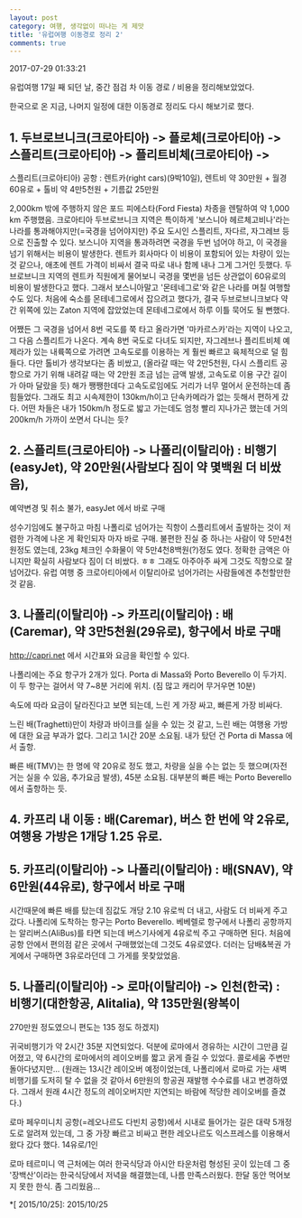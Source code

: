```yaml
---
layout: post
category: 여행, 생각없이 떠나는 게 제맛
title: '유럽여행 이동경로 정리 2'
comments: true
---
```

2017-07-29 01:33:21

유럽여행 17일 째 되던 날, 중간 점검 차 이동 경로 / 비용을 정리해보았었다.

한국으로 온 지금, 나머지 일정에 대한 이동경로 정리도 다시 해보기로 했다.

## 1\. 두브로브니크(크로아티아) -> 플로체(크로아티아) -> 스플리트(크로아티아) -> 플리트비체(크로아티아) ->
스플리트(크로아티아) 공항 : 렌트카(right cars)(9박10일), 렌트비 약 30만원 + 월경 60유로 + 톨비 약 4만5천원 +
기름값 25만원

2,000km 밖에 주행하지 않은 포드 피에스타(Ford Fiesta) 차종을 렌탈하여 약 1,000 km 주행했음. 크로아티아 두브로브니크
지역은 특이하게 '보스니아 헤르체고비나'라는 나라를 통과해야지만(=국경을 넘어야지만) 주요 도시인 스플리트, 자다르, 자그레브 등으로 진출할
수 있다. 보스니아 지역을 통과하려면 국경을 두번 넘어야 하고, 이 국경을 넘기 위해서는 비용이 발생한다. 렌트카 회사마다 이 비용이
포함되어 있는 차량이 있는 것 같으나, 애초에 렌트 가격이 비싸서 결국 따로 내나 함께 내나 그게 그거인 듯했다. 두브로브니크 지역의 렌트카
직원에게 물어보니 국경을 몇번을 넘든 상관없이 60유로의 비용이 발생한다고 했다. 그래서 보스니아말고 '몬테네그로'와 같은 나라를 며칠
여행할 수도 있다. 처음에 숙소를 몬테네그로에서 잡으려고 했다가, 결국 두브로브니크보다 약간 위쪽에 있는 Zaton 지역에 잡았었는데
몬테네그로에서 하루 이틀 묵어도 될 뻔했다.

어쨌든 그 국경을 넘어서 8번 국도를 쭉 타고 올라가면 '마카르스카'라는 지역이 나오고, 그 다음 스플리트가 나온다. 계속 8번 국도로
다녀도 되지만, 자그레브나 플리트비체 예제라가 있는 내륙쪽으로 가려면 고속도로를 이용하는 게 훨씬 빠르고 육체적으로 덜 힘들다. 다만 톨비가
생각보다는 좀 비쌌고, (올라갈 때는 약 2만5천원, 다시 스플리트 공항으로 가기 위해 내려갈 때는 약 2만원 조금 넘는 금액 발생,
고속도로 이용 구간 길이가 아마 달랐을 듯) 해가 쨍쨍한데다 고속도로임에도 거리가 너무 멀어서 운전하는데 좀 힘들었다. 그래도 최고
시속제한이 130km/h이고 단속카메라가 없는 듯해서 편하게 갔다. 어떤 차들은 내가 150km/h 정도로 밟고 가는데도 엄청 빨리 지나가곤
했는데 거의 200km/h 가까이 쏘면서 다니는 듯?

  

## 2\. 스플리트(크로아티아) -> 나폴리(이탈리아) : 비행기(easyJet), 약 20만원(사람보다 짐이 약 몇백원 더 비쌌음),
예약변경 및 취소 불가, easyJet 에서 바로 구매

성수기임에도 불구하고 마침 나폴리로 넘어가는 직항이 스플리트에서 출발하는 것이 저렴한 가격에 나온 게 확인되자 마자 바로 구매. 불편한 진실
중 하나는 사람이 약 5만4천원정도 였는데, 23kg 체크인 수화물이 약 5만4천8백원(?)정도 였다. 정확한 금액은 아니지만 확실히
사람보다 짐이 더 비쌌다. ㅎㅎ 그래도 아주아주 싸게 그것도 직항으로 잘 넘어갔다. 유럽 여행 중 크로아티아에서 이탈리아로 넘어가려는
사람들에겐 추천할만한 것 같음.

  

## 3\. 나폴리(이탈리아) -> 카프리(이탈리아) : 배(Caremar), 약 3만5천원(29유로), 항구에서 바로 구매

http://capri.net 에서 시간표와 요금을 확인할 수 있다.

나폴리에는 주요 항구가 2개가 있다. Porta di Massa와 Porto Beverello 이 두가지. 이 두 항구는 걸어서 약 7~8분
거리에 위치. (짐 많고 캐리어 무거우면 10분)

속도에 따라 요금이 달라진다고 보면 되는데, 느린 게 가장 싸고, 빠른게 가장 비싸다.

느린 배(Traghetti)만이 차량과 바이크를 실을 수 있는 것 같고, 느린 배는 여행용 가방에 대한 요금 부과가 없다. 그리고 1시간
20분 소요됨. 내가 탔던 건 Porta di Massa 에서 출항.

빠른 배(TMV)는 한 명에 약 20유로 정도 했고, 차량을 실을 수는 없는 듯 했으며(자전거는 실을 수 있음, 추가요금 발생), 45분
소요됨. 대부분의 빠른 배는 Porto Beverello 에서 출항하는 듯.

## 4\. 카프리 내 이동 : 배(Caremar), 버스 한 번에 약 2유로, 여행용 가방은 1개당 1.25 유로.

  

## 5\. 카프리(이탈리아) -> 나폴리(이탈리아) : 배(SNAV), 약 6만원(44유로), 항구에서 바로 구매

시간때문에 빠른 배를 탔는데 짐값도 개당 2.10 유로씩 더 내고, 사람도 더 비싸게 주고 갔다. 나폴리에 도착하는 항구는 Porto
Beverello. 베베렐로 항구에서 나폴리 공항까지는 알리버스(AliBus)를 타면 되는데 버스기사에게 4유로씩 주고 구매하면 된다.
처음에 공항 안에서 편의점 같은 곳에서 구매했었는데 그것도 4유로였다. 더러는 담배&복권 가게에서 구매하면 3유로라던데 그 가게를
못찾았었음.

  

## 5\. 나폴리(이탈리아) -> 로마(이탈리아) -> 인천(한국) : 비행기(대한항공, Alitalia), 약 135만원(왕복이
270만원 정도였으니 편도는 135 정도 하겠지)

귀국비행기가 약 2시간 35분 지연되었다. 덕분에 로마에서 경유하는 시간이 그만큼 길어졌고, 약 6시간의 로마에서의 레이오버를 짧고 굵게
즐길 수 있었다. 콜로세움 주변만 돌아다녔지만... (원래는 13시간 레이오버 예정이었는데, 나폴리에서 로마로 가는 새벽 비행기를 도저히 탈
수 없을 것 같아서 6만원의 항공권 재발행 수수료를 내고 변경하였다. 그래서 원래 4시간 정도의 레이오버지만 지연되는 바람에 적당한
레이오버를 즐겼다.)

로마 페우미니치 공항(=레오나르도 다빈치 공항)에서 시내로 들어가는 길은 대략 5개정도로 알려져 있는데, 그 중 가장 빠르고 비싸고 편한
레오나르도 익스프레스를 이용해서 왔다 갔다 했다. 14유로/1인

로마 테르미니 역 근처에는 여러 한국식당과 아시안 타운처럼 형성된 곳이 있는데 그 중 '장백산'이라는 한국식당에서 저녁을 해결했는데, 나름
만족스러웠다. 한달 동안 먹어보지 못한 한식. 좀 그리웠음...

  *[ 2015/10/25]: 2015/10/25


